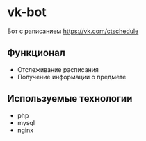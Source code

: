 # vk-bot

Бот с раписанием https://vk.com/ctschedule

## Функционал

- Отслеживание расписания
- Получение информации о предмете

## Используемые технологии
- php
- mysql
- nginx

